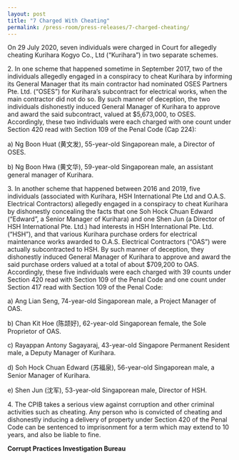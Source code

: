 ```yaml
---
layout: post
title: "7 Charged With Cheating"
permalink: /press-room/press-releases/7-charged-cheating/
---
```

On 29 July 2020, seven individuals were charged in Court for allegedly cheating Kurihara Kogyo Co., Ltd (“Kurihara”) in two separate schemes.

2\.        In one scheme that happened sometime in September 2017, two of the individuals allegedly engaged in a conspiracy to cheat Kurihara by informing its General Manager that its main contractor had nominated OSES Partners Pte. Ltd. (“OSES”) for Kurihara’s subcontract for electrical works, when the main contractor did not do so. By such manner of deception, the two individuals dishonestly induced General Manager of Kurihara to approve and award the said subcontract, valued at $5,673,000, to OSES. Accordingly, these two individuals were each charged with one count under Section 420 read with Section 109 of the Penal Code (Cap 224):

a) Ng Boon Huat (黄文发), 55-year-old Singaporean male, a Director of OSES.

b) Ng Boon Hwa (黄文华), 59-year-old Singaporean male, an assistant general manager of Kurihara.

3\.        In another scheme that happened between 2016 and 2019, five individuals (associated with Kurihara, HSH International Pte Ltd and O.A.S. Electrical Contractors) allegedly engaged in a conspiracy to cheat Kurihara by dishonestly concealing the facts that one Soh Hock Chuan Edward (“Edward”, a Senior Manager of Kurihara) and one Shen Jun (a Director of HSH International Pte. Ltd.) had interests in HSH International Pte. Ltd. (“HSH”), and that various Kurihara purchase orders for electrical maintenance works awarded to O.A.S. Electrical Contractors (“OAS”) were actually subcontracted to HSH. By such manner of deception, they dishonestly induced General Manager of Kurihara to approve and award the said purchase orders valued at a total of about $709,200 to OAS. Accordingly, these five individuals were each charged with 39 counts under Section 420 read with Section 109 of the Penal Code and one count under Section 417 read with Section 109 of the Penal Code:

a) Ang Lian Seng, 74-year-old Singaporean male, a Project Manager of OAS.

b) Chan Kit Hoe (陈颉好), 62-year-old Singaporean female, the Sole Proprietor of OAS.

c) Rayappan Antony Sagayaraj, 43-year-old Singapore Permanent Resident male, a Deputy Manager of Kurihara.

d) Soh Hock Chuan Edward (苏福泉), 56-year-old Singaporean male, a Senior Manager of Kurihara.

e) Shen Jun (沈军), 53-year-old Singaporean male, Director of HSH.

4\.        The CPIB takes a serious view against corruption and other criminal activities such as cheating. Any person who is convicted of cheating and dishonestly inducing a delivery of property under Section 420 of the Penal Code can be sentenced to imprisonment for a term which may extend to 10 years, and also be liable to fine.
 
**Corrupt Practices Investigation Bureau**
